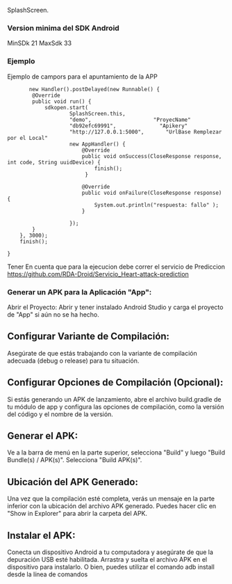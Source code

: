 SplashScreen.

### Version minima del SDK Android

MinSDk 21 MaxSdk 33

### Ejemplo

Ejemplo de campors para el apuntamiento de la APP
    
           new Handler().postDelayed(new Runnable() {
            @Override
            public void run() {
                sdkopen.start(
                        SplashScreen.this,
                        "demo",                    "ProyecName"
                        "db92efc69991",              "Apikery"
                        "http://127.0.0.1:5000",       "UrlBase Remplezar por el Local"
                        new AppHandler() {
                            @Override
                            public void onSuccess(CloseResponse response, int code, String uuidDevice) {
                                finish();
                             }

                            @Override
                            public void onFailure(CloseResponse response) {
                                System.out.println("respuesta: fallo" );
                            }

                        });
            }
        }, 3000);
        finish();

    }

Tener En cuenta que para la ejecucion debe correr el servicio de Prediccion https://github.com/RDA-Droid/Servicio_Heart-attack-prediction

### Generar un APK para la Aplicación "App":

Abrir el Proyecto:
Abrir y tener instalado Android Studio y carga el proyecto de "App" si aún no se
ha hecho.

## Configurar Variante de Compilación:
Asegúrate de que estás trabajando con la variante de compilación adecuada (debug o
release) para tu situación.

## Configurar Opciones de Compilación (Opcional):
Si estás generando un APK de lanzamiento, abre el archivo build.gradle de tu módulo de app y
configura las opciones de compilación, como la versión del código y el nombre de la versión.
## Generar el APK:

Ve a la barra de menú en la parte superior, selecciona "Build" y luego "Build Bundle(s) /
APK(s)". Selecciona "Build APK(s)".

## Ubicación del APK Generado:
Una vez que la compilación esté completa, verás un mensaje en la parte inferior con la
ubicación del archivo APK generado. Puedes hacer clic en "Show in Explorer" para abrir la
carpeta del APK.

## Instalar el APK:
Conecta un dispositivo Android a tu computadora y asegúrate de que la depuración USB esté
habilitada. Arrastra y suelta el archivo APK en el dispositivo para instalarlo. O bien, puedes
utilizar el comando adb install desde la línea de comandos
